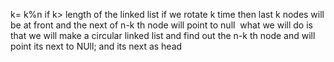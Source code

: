 k= k%n if k> length of the linked list
if we rotate k time then last k nodes will be at front and the next of n-k th node will point to null
​
what we will do is that we will make a circular linked list and find out the n-k th node and  will point its next to NUll;
and its next as head